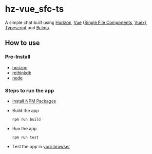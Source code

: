 # hz-vue_sfc-ts
A simple chat built using [Horizon](http://horizon.io), [Vue](https://vuejs.org/) ([Single File Components](https://vuejs.org/v2/guide/single-file-components.html), [Vuex](https://vuex.vuejs.org/en/intro.html)), [Typescript](https://github.com/Microsoft/TypeScript-Vue-Starter) and [Bulma](http://bulma.io/).

## How to use

### Pre-Install
- [horizon](http://horizon.io/install/)
- [rethinkdb](https://www.rethinkdb.com/docs/install/)
- [node](https://nodejs.org/en/download/)

### Steps to run the app
- [Install NPM Packages](https://docs.npmjs.com/cli/install)
- Build the app

    ```npm run build```
- Run the app

    ```npm run test```
- Test the app in [your browser](http://localhost:8182/)